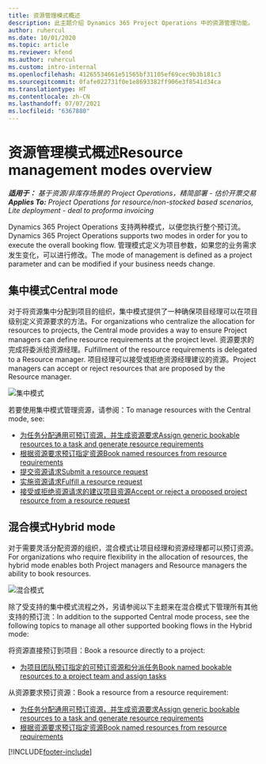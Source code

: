 ```yaml
---
title: 资源管理模式概述
description: 此主题介绍 Dynamics 365 Project Operations 中的资源管理功能。
author: ruhercul
ms.date: 10/01/2020
ms.topic: article
ms.reviewer: kfend
ms.author: ruhercul
ms.custom: intro-internal
ms.openlocfilehash: 41265534661e51565bf31105ef69cec9b3b181c3
ms.sourcegitcommit: 0fafe022731f0e1e8693382ff906e3f8541d34ca
ms.translationtype: HT
ms.contentlocale: zh-CN
ms.lasthandoff: 07/07/2021
ms.locfileid: "6367880"
---
```

# <a name="resource-management-modes-overview"></a><span data-ttu-id="f35d6-103">资源管理模式概述</span><span class="sxs-lookup"><span data-stu-id="f35d6-103">Resource management modes overview</span></span>

<span data-ttu-id="f35d6-104">_**适用于：** 基于资源/非库存场景的 Project Operations，精简部署 - 估价开票交易_</span><span class="sxs-lookup"><span data-stu-id="f35d6-104">_**Applies To:** Project Operations for resource/non-stocked based scenarios, Lite deployment - deal to proforma invoicing_</span></span>


<span data-ttu-id="f35d6-105">Dynamics 365 Project Operations 支持两种模式，以便您执行整个预订流。</span><span class="sxs-lookup"><span data-stu-id="f35d6-105">Dynamics 365 Project Operations supports two modes in order for you to execute the overall booking flow.</span></span> <span data-ttu-id="f35d6-106">管理模式定义为项目参数，如果您的业务需求发生变化，可以进行修改。</span><span class="sxs-lookup"><span data-stu-id="f35d6-106">The mode of management is defined as a project parameter and can be modified if your business needs change.</span></span>    

## <a name="central-mode"></a><span data-ttu-id="f35d6-107">集中模式</span><span class="sxs-lookup"><span data-stu-id="f35d6-107">Central mode</span></span>
<span data-ttu-id="f35d6-108">对于将资源集中分配到项目的组织，集中模式提供了一种确保项目经理可以在项目级别定义资源要求的方法。</span><span class="sxs-lookup"><span data-stu-id="f35d6-108">For organizations who centralize the allocation for resources to projects, the Central mode provides a way to ensure Project managers can define resource requirements at the project level.</span></span> <span data-ttu-id="f35d6-109">资源要求的完成将委派给资源经理。</span><span class="sxs-lookup"><span data-stu-id="f35d6-109">Fulfillment of the resource requirements is delegated to a Resource manager.</span></span> <span data-ttu-id="f35d6-110">项目经理可以接受或拒绝资源经理建议的资源。</span><span class="sxs-lookup"><span data-stu-id="f35d6-110">Project managers can accept or reject resources that are proposed by the Resource manager.</span></span>

![集中模式](./media/resource-management-central.png)

<span data-ttu-id="f35d6-112">若要使用集中模式管理资源，请参阅：</span><span class="sxs-lookup"><span data-stu-id="f35d6-112">To manage resources with the Central mode, see:</span></span>

- [<span data-ttu-id="f35d6-113">为任务分配通用可预订资源，并生成资源要求</span><span class="sxs-lookup"><span data-stu-id="f35d6-113">Assign generic bookable resources to a task and generate resource requirements</span></span>](/dynamics365/project-service/assign-generic-bookable-resource)
- [<span data-ttu-id="f35d6-114">根据资源要求预订指定资源</span><span class="sxs-lookup"><span data-stu-id="f35d6-114">Book named resources from resource requirements</span></span>](/dynamics365/project-service/book-named-resource)
- [<span data-ttu-id="f35d6-115">提交资源请求</span><span class="sxs-lookup"><span data-stu-id="f35d6-115">Submit a resource request</span></span>](/dynamics365/project-service/submit-resource-request)
- [<span data-ttu-id="f35d6-116">实施资源请求</span><span class="sxs-lookup"><span data-stu-id="f35d6-116">Fulfill a resource request</span></span>](/dynamics365/project-service/resource-management-fulfill-requests)
- [<span data-ttu-id="f35d6-117">接受或拒绝资源请求的建议项目资源</span><span class="sxs-lookup"><span data-stu-id="f35d6-117">Accept or reject a proposed project resource from a resource request</span></span>](/dynamics365/project-service/accept-reject-proposed-resource)

## <a name="hybrid-mode"></a><span data-ttu-id="f35d6-118">混合模式</span><span class="sxs-lookup"><span data-stu-id="f35d6-118">Hybrid mode</span></span>
<span data-ttu-id="f35d6-119">对于需要灵活分配资源的组织，混合模式让项目经理和资源经理都可以预订资源。</span><span class="sxs-lookup"><span data-stu-id="f35d6-119">For organizations who require flexibility in the allocation of resources, the hybrid mode enables both Project managers and Resource managers the ability to book resources.</span></span>

![混合模式](./media/resource-management-hybrid.png)

<span data-ttu-id="f35d6-121">除了受支持的集中模式流程之外，另请参阅以下主题来在混合模式下管理所有其他支持的预订流：</span><span class="sxs-lookup"><span data-stu-id="f35d6-121">In addition to the supported Central mode process, see the following topics to manage all other supported booking flows in the Hybrid mode:</span></span>

<span data-ttu-id="f35d6-122">将资源直接预订到项目：</span><span class="sxs-lookup"><span data-stu-id="f35d6-122">Book a resource directly to a project:</span></span>
- [<span data-ttu-id="f35d6-123">为项目团队预订指定的可预订资源和分派任务</span><span class="sxs-lookup"><span data-stu-id="f35d6-123">Book named bookable resources to a project team and assign tasks</span></span>](/dynamics365/project-service/assign-named-bookable-resource)

<span data-ttu-id="f35d6-124">从资源要求预订资源：</span><span class="sxs-lookup"><span data-stu-id="f35d6-124">Book a resource from a resource requirement:</span></span>
- [<span data-ttu-id="f35d6-125">为任务分配通用可预订资源，并生成资源要求</span><span class="sxs-lookup"><span data-stu-id="f35d6-125">Assign generic bookable resources to a task and generate resource requirements</span></span>](/dynamics365/project-service/assign-generic-bookable-resource)
- [<span data-ttu-id="f35d6-126">根据资源要求预订指定资源</span><span class="sxs-lookup"><span data-stu-id="f35d6-126">Book named resources from resource requirements</span></span>](/dynamics365/project-service/book-named-resource)


[!INCLUDE[footer-include](../includes/footer-banner.md)]